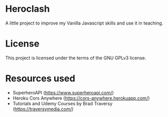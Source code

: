 # Heroclash

A little project to improve my Vanilla Javascript skills and use it in teaching.

# License

This project is licensed under the terms of the GNU GPLv3 license.

# Resources used

- SuperheroAPI (https://www.superheroapi.com/)
- Heroku Cors Anywhere (https://cors-anywhere.herokuapp.com/)
- Tutorials and Udemy Courses by Brad Traversy (https://traversymedia.com/)

